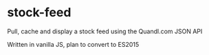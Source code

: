 # stock-feed
Pull, cache and display a stock feed using the Quandl.com JSON API

Written in vanilla JS, plan to convert to ES2015
